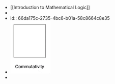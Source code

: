 - [[Introduction to Mathematical Logic]]
-
- id:: 66da175c-2735-4bc6-b01a-58c8664c8e35
- ![ss_09052024_000494.gif](../assets/ss_09052024_000494_1725568853758_0.gif)
-